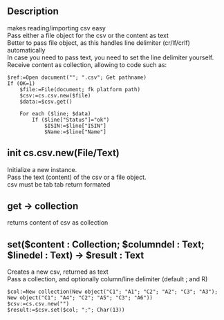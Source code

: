 ﻿<!-- Type your summary here -->
## Description

makes reading/importing csv easy  
Pass either a file object for the csv or the content as text  
Better to pass file object, as this handles line delimiter (cr/lf/crlf) automatically  
In case you need to pass text, you need to set the line delimiter yourself.
Receive content as collection, allowing to code such as:

	$ref:=Open document(""; ".csv"; Get pathname)
	If (OK=1)
		$file:=File(document; fk platform path)
		$csv:=cs.csv.new($file)
		$data:=$csv.get()
	
		For each ($line; $data)
			If ($line["Status"]="ok")
				$ISIN:=$line["ISIN"]
				$Name:=$line["Name"]
			

## init   cs.csv.new(File/Text)
Initialize a new instance.  
Pass the text (content) of the csv or a file object.  
csv must be tab tab return formated

## get -> collection
returns content of csv as collection

## set($content : Collection; $columndel : Text; $linedel : Text) -> $result : Text
Creates a new csv, returned as text  
Pass a collection, and optionally column/line delimiter (default ; and R)  

	$col:=New collection(New object("C1"; "A1"; "C2"; "A2"; "C3"; "A3"); New object("C1"; "A4"; "C2"; "A5"; "C3"; "A6"))
	$csv:=cs.csv.new("")
	$result:=$csv.set($col; ";"; Char(13))
